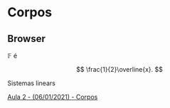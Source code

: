 # Corpos

## Browser

$\mathbb{F}$ é

$$
\frac{1}{2}\overline{x}.
$$

Sistemas linears

[Aula 2 - (06/01/2021) - Corpos](https://www.youtube.com/watch?v=z9GZVGrg1As)

##
